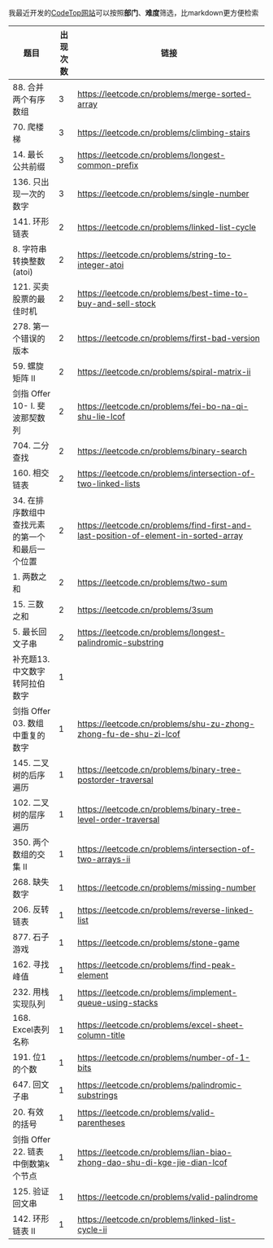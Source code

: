 我最近开发的[CodeTop网站](https://codetop.cc)可以按照**部门**、**难度**筛选，比markdown更方便检索

|题目|出现次数|链接|
|-|-|-|
|88. 合并两个有序数组|3|https://leetcode.cn/problems/merge-sorted-array|
|70. 爬楼梯|3|https://leetcode.cn/problems/climbing-stairs|
|14. 最长公共前缀|3|https://leetcode.cn/problems/longest-common-prefix|
|136. 只出现一次的数字|3|https://leetcode.cn/problems/single-number|
|141. 环形链表|2|https://leetcode.cn/problems/linked-list-cycle|
|8. 字符串转换整数 (atoi)|2|https://leetcode.cn/problems/string-to-integer-atoi|
|121. 买卖股票的最佳时机|2|https://leetcode.cn/problems/best-time-to-buy-and-sell-stock|
|278. 第一个错误的版本|2|https://leetcode.cn/problems/first-bad-version|
|59. 螺旋矩阵 II|2|https://leetcode.cn/problems/spiral-matrix-ii|
|剑指 Offer 10- I. 斐波那契数列|2|https://leetcode.cn/problems/fei-bo-na-qi-shu-lie-lcof|
|704. 二分查找|2|https://leetcode.cn/problems/binary-search|
|160. 相交链表|2|https://leetcode.cn/problems/intersection-of-two-linked-lists|
|34. 在排序数组中查找元素的第一个和最后一个位置|2|https://leetcode.cn/problems/find-first-and-last-position-of-element-in-sorted-array|
|1. 两数之和|2|https://leetcode.cn/problems/two-sum|
|15. 三数之和|2|https://leetcode.cn/problems/3sum|
|5. 最长回文子串|2|https://leetcode.cn/problems/longest-palindromic-substring|
|补充题13. 中文数字转阿拉伯数字|1||
|剑指 Offer 03. 数组中重复的数字|1|https://leetcode.cn/problems/shu-zu-zhong-zhong-fu-de-shu-zi-lcof|
|145. 二叉树的后序遍历|1|https://leetcode.cn/problems/binary-tree-postorder-traversal|
|102. 二叉树的层序遍历|1|https://leetcode.cn/problems/binary-tree-level-order-traversal|
|350. 两个数组的交集 II|1|https://leetcode.cn/problems/intersection-of-two-arrays-ii|
|268. 缺失数字|1|https://leetcode.cn/problems/missing-number|
|206. 反转链表|1|https://leetcode.cn/problems/reverse-linked-list|
|877. 石子游戏|1|https://leetcode.cn/problems/stone-game|
|162. 寻找峰值|1|https://leetcode.cn/problems/find-peak-element|
|232. 用栈实现队列|1|https://leetcode.cn/problems/implement-queue-using-stacks|
|168. Excel表列名称|1|https://leetcode.cn/problems/excel-sheet-column-title|
|191. 位1的个数|1|https://leetcode.cn/problems/number-of-1-bits|
|647. 回文子串|1|https://leetcode.cn/problems/palindromic-substrings|
|20. 有效的括号|1|https://leetcode.cn/problems/valid-parentheses|
|剑指 Offer 22. 链表中倒数第k个节点|1|https://leetcode.cn/problems/lian-biao-zhong-dao-shu-di-kge-jie-dian-lcof|
|125. 验证回文串|1|https://leetcode.cn/problems/valid-palindrome|
|142. 环形链表 II|1|https://leetcode.cn/problems/linked-list-cycle-ii|